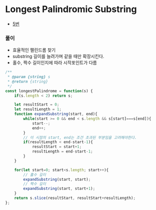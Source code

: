 
# Longest Palindromic Substring
  - [5번](https://leetcode.com/problems/longest-palindromic-substring/)


### 풀이
  - 효율적인 팰린드롬 찾기
  - substring 길이를 늘려가며 같을 때만 확장시킨다.
  - 홀수, 짝수 길이인지에 따라 시작포인트가 다름

  ```javascript
  /**
   * @param {string} s
   * @return {string}
   */
  const longestPalindrome = function(s) {
      if(s.length < 2) return s;

      let resultStart = 0;
      let resultLength = 1;
      function expandSubstring(start, end){
          while(start >= 0 && end < s.length && s[start]===s[end]){
              start--;
              end++;
          }
          // 이 시점의 start, end는 조건 초과된 부분임을 고려해야한다.
          if(resultLength < end-start-1){
              resultStart = start+1;
              resultLength = end-start-1;
          }
      }    

      for(let start=0; start<s.length; start++){
          // 홀수 길이
          expandSubstring(start, start);
          // 짝수 길이
          expandSubstring(start, start+1);
      }
      return s.slice(resultStart, resultStart+resultLength);
  };
  ```

